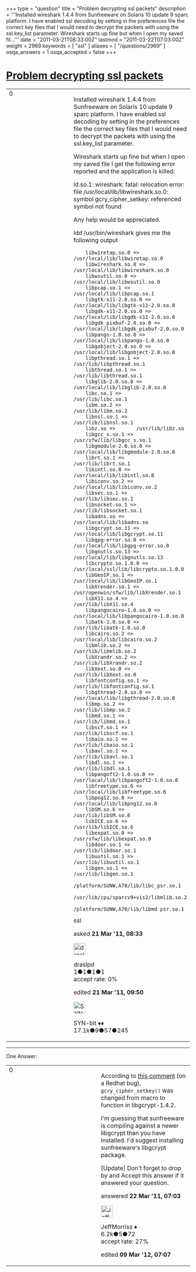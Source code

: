 +++
type = "question"
title = "Problem decrypting ssl packets"
description = '''Installed wireshark 1.4.4 from Sunfreeware on Solaris 10 update 9 sparc platform. I have enabled ssl decoding by setting in the preferences file the correct key files that I would need to decrypt the packets with using the ssl.key_list parameter. Wireshark starts up fine but when I open my saved fil...'''
date = "2011-03-21T08:33:00Z"
lastmod = "2011-03-22T07:03:00Z"
weight = 2969
keywords = [ "ssl" ]
aliases = [ "/questions/2969" ]
osqa_answers = 1
osqa_accepted = false
+++

<div class="headNormal">

# [Problem decrypting ssl packets](/questions/2969/problem-decrypting-ssl-packets)

</div>

<div id="main-body">

<div id="askform">

<table id="question-table" style="width:100%;"><colgroup><col style="width: 50%" /><col style="width: 50%" /></colgroup><tbody><tr class="odd"><td style="width: 30px; vertical-align: top"><div class="vote-buttons"><span id="post-2969-upvote" class="ajax-command post-vote up" rel="nofollow" title="I like this post (click again to cancel)"> </span><div id="post-2969-score" class="post-score" title="current number of votes">0</div><span id="post-2969-downvote" class="ajax-command post-vote down" rel="nofollow" title="I dont like this post (click again to cancel)"> </span> <span id="favorite-mark" class="ajax-command favorite-mark" rel="nofollow" title="mark/unmark this question as favorite (click again to cancel)"> </span><div id="favorite-count" class="favorite-count"></div></div></td><td><div id="item-right"><div class="question-body"><p>Installed wireshark 1.4.4 from Sunfreeware on Solaris 10 update 9 sparc platform. I have enabled ssl decoding by setting in the preferences file the correct key files that I would need to decrypt the packets with using the ssl.key_list parameter.</p><p>Wireshark starts up fine but when I open my saved file I get the following error reported and the application is killed:</p><p>ld.so.1: wireshark: fatal: relocation error: file /usr/local/lib/libwireshark.so.0: symbol gcry_cipher_setkey: referenced symbol not found</p><p>Any help would be appreciated.</p><p>ldd /usr/bin/wireshark gives me the following output</p><pre><code>    libwiretap.so.0 =&gt;       /usr/local/lib/libwiretap.so.0
    libwireshark.so.0 =&gt;     /usr/local/lib/libwireshark.so.0
    libwsutil.so.0 =&gt;        /usr/local/lib/libwsutil.so.0
    libpcap.so.1 =&gt;  /usr/local/lib/libpcap.so.1
    libgtk-x11-2.0.so.0 =&gt;   /usr/local/lib/libgtk-x11-2.0.so.0
    libgdk-x11-2.0.so.0 =&gt;   /usr/local/lib/libgdk-x11-2.0.so.0
    libgdk_pixbuf-2.0.so.0 =&gt;        /usr/local/lib/libgdk_pixbuf-2.0.so.0
    libpango-1.0.so.0 =&gt;     /usr/local/lib/libpango-1.0.so.0
    libgobject-2.0.so.0 =&gt;   /usr/local/lib/libgobject-2.0.so.0
    libpthread.so.1 =&gt;       /usr/lib/libpthread.so.1
    libthread.so.1 =&gt;        /usr/lib/libthread.so.1
    libglib-2.0.so.0 =&gt;      /usr/local/lib/libglib-2.0.so.0
    libc.so.1 =&gt;     /usr/lib/libc.so.1
    libm.so.2 =&gt;     /usr/lib/libm.so.2
    libnsl.so.1 =&gt;   /usr/lib/libnsl.so.1
    libz.so =&gt;       /usr/lib/libz.so
    libgcc_s.so.1 =&gt;         /usr/sfw/lib/libgcc_s.so.1
    libgmodule-2.0.so.0 =&gt;   /usr/local/lib/libgmodule-2.0.so.0
    librt.so.1 =&gt;    /usr/lib/librt.so.1
    libintl.so.8 =&gt;  /usr/local/lib/libintl.so.8
    libiconv.so.2 =&gt;         /usr/local/lib/libiconv.so.2
    libsec.so.1 =&gt;   /usr/lib/libsec.so.1
    libsocket.so.1 =&gt;        /usr/lib/libsocket.so.1
    libadns.so =&gt;    /usr/local/lib/libadns.so
    libgcrypt.so.11 =&gt;       /usr/local/lib/libgcrypt.so.11
    libgpg-error.so.0 =&gt;     /usr/local/lib/libgpg-error.so.0
    libgnutls.so.13 =&gt;       /usr/local/lib/libgnutls.so.13
    libcrypto.so.1.0.0 =&gt;    /usr/local/ssl/lib/libcrypto.so.1.0.0
    libGeoIP.so.1 =&gt;         /usr/local/lib/libGeoIP.so.1
    libXrender.so.1 =&gt;       /usr/openwin/sfw/lib/libXrender.so.1
    libX11.so.4 =&gt;   /usr/lib/libX11.so.4
    libpangocairo-1.0.so.0 =&gt;        /usr/local/lib/libpangocairo-1.0.so.0
    libatk-1.0.so.0 =&gt;       /usr/lib/libatk-1.0.so.0
    libcairo.so.2 =&gt;         /usr/local/lib/libcairo.so.2
    libmlib.so.2 =&gt;  /usr/lib/libmlib.so.2
    libXrandr.so.2 =&gt;        /usr/lib/libXrandr.so.2
    libXext.so.0 =&gt;  /usr/lib/libXext.so.0
    libfontconfig.so.1 =&gt;    /usr/lib/libfontconfig.so.1
    libgthread-2.0.so.0 =&gt;   /usr/local/lib/libgthread-2.0.so.0
    libmp.so.2 =&gt;    /usr/lib/libmp.so.2
    libmd.so.1 =&gt;    /usr/lib/libmd.so.1
    libscf.so.1 =&gt;   /usr/lib/libscf.so.1
    libaio.so.1 =&gt;   /usr/lib/libaio.so.1
    libavl.so.1 =&gt;   /usr/lib/libavl.so.1
    libdl.so.1 =&gt;    /usr/lib/libdl.so.1
    libpangoft2-1.0.so.0 =&gt;  /usr/local/lib/libpangoft2-1.0.so.0
    libfreetype.so.6 =&gt;      /usr/local/lib/libfreetype.so.6
    libpng12.so.0 =&gt;         /usr/local/lib/libpng12.so.0
    libSM.so.6 =&gt;    /usr/lib/libSM.so.6
    libICE.so.6 =&gt;   /usr/lib/libICE.so.6
    libexpat.so.0 =&gt;         /usr/sfw/lib/libexpat.so.0
    libdoor.so.1 =&gt;  /usr/lib/libdoor.so.1
    libuutil.so.1 =&gt;         /usr/lib/libuutil.so.1
    libgen.so.1 =&gt;   /usr/lib/libgen.so.1
    /platform/SUNW,A70/lib/libc_psr.so.1
    /usr/lib/cpu/sparcv9+vis2/libmlib.so.2
    /platform/SUNW,A70/lib/libmd_psr.so.1</code></pre></div><div id="question-tags" class="tags-container tags"><span class="post-tag tag-link-ssl" rel="tag" title="see questions tagged &#39;ssl&#39;">ssl</span></div><div id="question-controls" class="post-controls"></div><div class="post-update-info-container"><div class="post-update-info post-update-info-user"><p>asked <strong>21 Mar '11, 08:33</strong></p><img src="https://secure.gravatar.com/avatar/ef1e02accbf1c13236d6a60a4ac57fa9?s=32&amp;d=identicon&amp;r=g" class="gravatar" width="32" height="32" alt="draslpd&#39;s gravatar image" /><p><span>draslpd</span><br />
<span class="score" title="1 reputation points">1</span><span title="1 badges"><span class="badge1">●</span><span class="badgecount">1</span></span><span title="1 badges"><span class="silver">●</span><span class="badgecount">1</span></span><span title="1 badges"><span class="bronze">●</span><span class="badgecount">1</span></span><br />
<span class="accept_rate" title="Rate of the user&#39;s accepted answers">accept rate:</span> <span title="draslpd has no accepted answers">0%</span></p></div><div class="post-update-info post-update-info-edited"><p><span> edited <strong>21 Mar '11, 09:50</strong> </span></p><img src="https://secure.gravatar.com/avatar/7901a94d8fdd1f9f47cda9a32fcfa177?s=32&amp;d=identicon&amp;r=g" class="gravatar" width="32" height="32" alt="SYN-bit&#39;s gravatar image" /><p><span>SYN-bit ♦♦</span><br />
<span class="score" title="17094 reputation points"><span>17.1k</span></span><span title="9 badges"><span class="badge1">●</span><span class="badgecount">9</span></span><span title="57 badges"><span class="silver">●</span><span class="badgecount">57</span></span><span title="245 badges"><span class="bronze">●</span><span class="badgecount">245</span></span></p></div></div><div id="comments-container-2969" class="comments-container"></div><div id="comment-tools-2969" class="comment-tools"></div><div class="clear"></div><div id="comment-2969-form-container" class="comment-form-container"></div><div class="clear"></div></div></td></tr></tbody></table>

------------------------------------------------------------------------

<div class="tabBar">

<span id="sort-top"></span>

<div class="headQuestions">

One Answer:

</div>

</div>

<span id="3019"></span>

<div id="answer-container-3019" class="answer">

<table style="width:100%;"><colgroup><col style="width: 50%" /><col style="width: 50%" /></colgroup><tbody><tr class="odd"><td style="width: 30px; vertical-align: top"><div class="vote-buttons"><span id="post-3019-upvote" class="ajax-command post-vote up" rel="nofollow" title="I like this post (click again to cancel)"> </span><div id="post-3019-score" class="post-score" title="current number of votes">0</div><span id="post-3019-downvote" class="ajax-command post-vote down" rel="nofollow" title="I dont like this post (click again to cancel)"> </span></div></td><td><div class="item-right"><div class="answer-body"><p>According to <a href="https://bugzilla.redhat.com/show_bug.cgi?id=472631#c5">this comment</a> (on a Redhat bug), <code>gcry_cipher_setkey()</code> was changed from macro to function in libgcrypt-1.4.2.</p><p>I'm guessing that sunfreeware is compiling against a newer libgcrypt than you have installed. I'd suggest installing sunfreeware's libgcrypt package.</p><p>[Update] Don't forget to drop by and Accept this answer if it answered your question.</p></div><div class="answer-controls post-controls"></div><div class="post-update-info-container"><div class="post-update-info post-update-info-user"><p>answered <strong>22 Mar '11, 07:03</strong></p><img src="https://secure.gravatar.com/avatar/e0564001bb7deb960d5d9d9c1e0ba074?s=32&amp;d=identicon&amp;r=g" class="gravatar" width="32" height="32" alt="JeffMorriss&#39;s gravatar image" /><p><span>JeffMorriss ♦</span><br />
<span class="score" title="6219 reputation points"><span>6.2k</span></span><span title="5 badges"><span class="silver">●</span><span class="badgecount">5</span></span><span title="72 badges"><span class="bronze">●</span><span class="badgecount">72</span></span><br />
<span class="accept_rate" title="Rate of the user&#39;s accepted answers">accept rate:</span> <span title="JeffMorriss has 103 accepted answers">27%</span></p></div><div class="post-update-info post-update-info-edited"><p><span> edited <strong>09 Mar '12, 07:07</strong> </span></p></div></div><div id="comments-container-3019" class="comments-container"></div><div id="comment-tools-3019" class="comment-tools"></div><div class="clear"></div><div id="comment-3019-form-container" class="comment-form-container"></div><div class="clear"></div></div></td></tr></tbody></table>

</div>

<div class="paginator-container-left">

</div>

</div>

</div>

